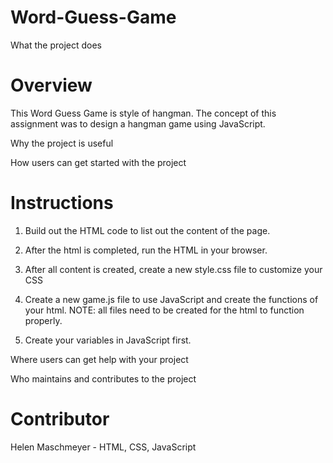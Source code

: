 # Word-Guess-Game

What the project does

# Overview
This Word Guess Game is style of hangman. The concept of this assignment was to design a hangman game using JavaScript. 

Why the project is useful



How users can get started with the project
# Instructions 
1. Build out the HTML code to list out the content of the page. 

2. After the html is completed, run the HTML in your browser.

3. After all content is created, create a new style.css file to customize your CSS

4. Create a new game.js file to use JavaScript and create the functions of your html. NOTE: all files need to be created for the html to function properly. 

5. Create your variables in JavaScript first. 


Where users can get help with your project



Who maintains and contributes to the project

# Contributor

Helen Maschmeyer - HTML, CSS, JavaScript
